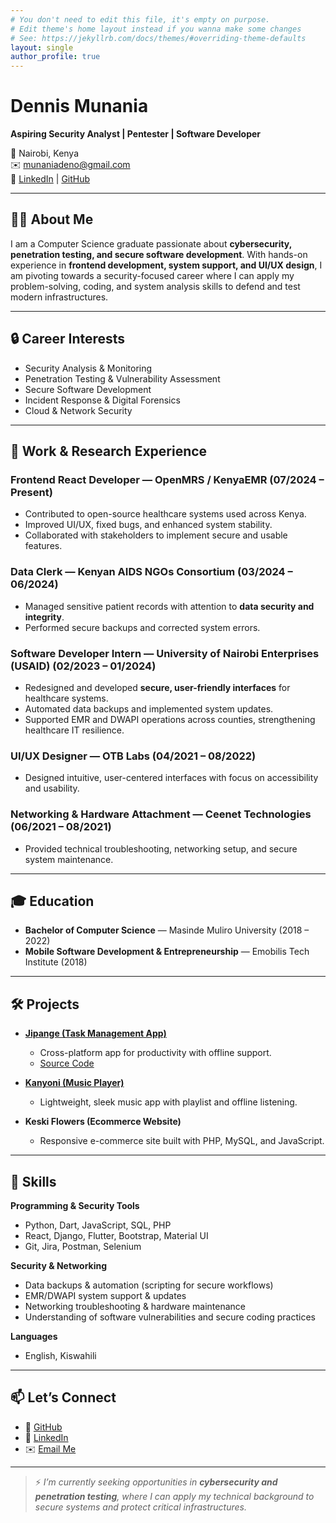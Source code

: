 ```yaml
---
# You don't need to edit this file, it's empty on purpose.
# Edit theme's home layout instead if you wanna make some changes
# See: https://jekyllrb.com/docs/themes/#overriding-theme-defaults
layout: single
author_profile: true
---
```


# Dennis Munania
**Aspiring Security Analyst | Pentester | Software Developer**  

📍 Nairobi, Kenya  
✉️ [munaniadeno@gmail.com](mailto:munaniadeno@gmail.com)  
🔗 [LinkedIn](https://www.linkedin.com/in/dennis-munania-mobile-developer/) | [GitHub](https://github.com/munania)  

---

## 👨‍💻 About Me  
I am a Computer Science graduate passionate about **cybersecurity, penetration testing, and secure software development**. With hands-on experience in **frontend development, system support, and UI/UX design**, I am pivoting towards a security-focused career where I can apply my problem-solving, coding, and system analysis skills to defend and test modern infrastructures.  

---

## 🔒 Career Interests  
- Security Analysis & Monitoring  
- Penetration Testing & Vulnerability Assessment  
- Secure Software Development  
- Incident Response & Digital Forensics  
- Cloud & Network Security  

---

## 💼 Work & Research Experience  

### **Frontend React Developer** — OpenMRS / KenyaEMR (07/2024 – Present)  
- Contributed to open-source healthcare systems used across Kenya.  
- Improved UI/UX, fixed bugs, and enhanced system stability.  
- Collaborated with stakeholders to implement secure and usable features.  

### **Data Clerk** — Kenyan AIDS NGOs Consortium (03/2024 – 06/2024)  
- Managed sensitive patient records with attention to **data security and integrity**.  
- Performed secure backups and corrected system errors.  

### **Software Developer Intern** — University of Nairobi Enterprises (USAID) (02/2023 – 01/2024)  
- Redesigned and developed **secure, user-friendly interfaces** for healthcare systems.  
- Automated data backups and implemented system updates.  
- Supported EMR and DWAPI operations across counties, strengthening healthcare IT resilience.  

### **UI/UX Designer** — OTB Labs (04/2021 – 08/2022)  
- Designed intuitive, user-centered interfaces with focus on accessibility and usability.  

### **Networking & Hardware Attachment** — Ceenet Technologies (06/2021 – 08/2021)  
- Provided technical troubleshooting, networking setup, and secure system maintenance.  

---

## 🎓 Education  
- **Bachelor of Computer Science** — Masinde Muliro University (2018 – 2022)  
- **Mobile Software Development & Entrepreneurship** — Emobilis Tech Institute (2018)  

---

## 🛠️ Projects  

- **[Jipange (Task Management App)](https://play.google.com/store/apps/details?id=com.inktonedesign.jipange)**  
  - Cross-platform app for productivity with offline support.  
  - [Source Code](https://github.com/munania/Jipange)  

- **[Kanyoni (Music Player)](https://github.com/munania/kanyoni)**  
  - Lightweight, sleek music app with playlist and offline listening.  

- **Keski Flowers (Ecommerce Website)**  
  - Responsive e-commerce site built with PHP, MySQL, and JavaScript.  

---

## 🧰 Skills  

**Programming & Security Tools**  
- Python, Dart, JavaScript, SQL, PHP  
- React, Django, Flutter, Bootstrap, Material UI  
- Git, Jira, Postman, Selenium  

**Security & Networking**  
- Data backups & automation (scripting for secure workflows)  
- EMR/DWAPI system support & updates  
- Networking troubleshooting & hardware maintenance  
- Understanding of software vulnerabilities and secure coding practices  

**Languages**  
- English, Kiswahili  

---

## 📫 Let’s Connect  
- 🔗 [GitHub](https://github.com/munania)  
- 🔗 [LinkedIn](https://www.linkedin.com/in/dennis-munania-mobile-developer/)  
- ✉️ [Email Me](mailto:munaniadeno@gmail.com)  

---

> ⚡ *I’m currently seeking opportunities in **cybersecurity and penetration testing**, where I can apply my technical background to secure systems and protect critical infrastructures.*  
